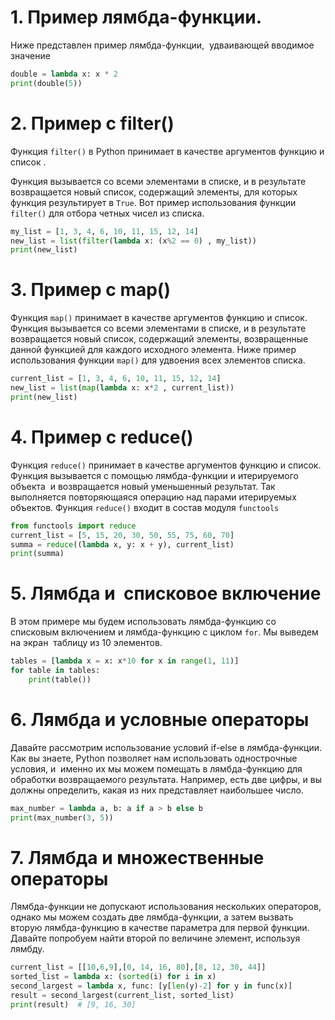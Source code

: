 # 1. Пример лямбда-функции.

Ниже представлен пример лямбда-функции,  удваивающей вводимое значение

```python
double = lambda x: x * 2
print(double(5))
```

# 2. Пример с filter()

Функция `filter()` в Python принимает в качестве аргументов функцию и список .

Функция вызывается со всеми элементами в списке, и в результате возвращается новый список, содержащий элементы, для которых функция результирует в `True`.
Вот пример использования функции `filter()` для отбора четных чисел из списка.


```python
my_list = [1, 3, 4, 6, 10, 11, 15, 12, 14]
new_list = list(filter(lambda x: (x%2 == 0) , my_list))
print(new_list)
```

# 3. Пример с map()

Функция `map()` принимает в качестве аргументов функцию и список.
Функция вызывается со всеми элементами в списке, и в результате возвращается новый список, содержащий элементы, возвращенные данной функцией для каждого исходного элемента.
Ниже пример использования функции `map()` для удвоения всех элементов списка.

```python
current_list = [1, 3, 4, 6, 10, 11, 15, 12, 14]
new_list = list(map(lambda x: x*2 , current_list))
print(new_list)
```

# 4. Пример с reduce()

Функция `reduce()` принимает в качестве аргументов функцию и список. Функция вызывается с помощью лямбда-функции и итерируемого объекта  и возвращается новый уменьшенный результат. Так выполняется повторяющаяся операцию над парами итерируемых объектов. Функция `reduce()` входит в состав модуля `functools`

```python
from functools import reduce
current_list = [5, 15, 20, 30, 50, 55, 75, 60, 70]
summa = reduce((lambda x, y: x + y), current_list)
print(summa)
```

# 5. Лямбда и  списковое включение

В этом примере мы будем использовать лямбда-функцию со списковым включением и лямбда-функцию с циклом `for`. Мы выведем на экран  таблицу из 10 элементов.

```python
tables = [lambda x = x: x*10 for x in range(1, 11)]
for table in tables:    
	print(table())
```

# 6. Лямбда и условные операторы

Давайте рассмотрим использование условий if-else в лямбда-функции. Как вы знаете, Python позволяет нам использовать однострочные условия, и  именно их мы можем помещать в лямбда-функцию для обработки возвращаемого результата.
Например, есть две цифры, и вы должны определить, какая из них представляет наибольшее число.

```python
max_number = lambda a, b: a if a > b else b
print(max_number(3, 5))
```

# 7. Лямбда и множественные операторы

Лямбда-функции не допускают использования нескольких операторов, однако мы можем создать две лямбда-функции, а затем вызвать вторую лямбда-функцию в качестве параметра для первой функции. Давайте попробуем найти второй по величине элемент, используя лямбду.

```python
current_list = [[10,6,9],[0, 14, 16, 80],[8, 12, 30, 44]]
sorted_list = lambda x: (sorted(i) for i in x)
second_largest = lambda x, func: [y[len(y)-2] for y in func(x)]
result = second_largest(current_list, sorted_list)
print(result)  # [9, 16, 30]
```
